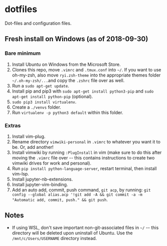 # dotfiles
Dot-files and configuration files.

## Fresh install on Windows (as of 2018-09-30)

### Bare minimum
1. Install Ubuntu on Windows from the Microsoft Store.
2. Clones this repo, move `.vimrc` and `.tmux.conf` into `~/`. If you want to use oh-my-zsh, also move `ryi.zsh-theme` into the appropriate themes folder `~/.oh-my-zsh/...`and copy the `.zshrc` file over as well.
3. Run a `sudo apt-get update`.
4. Install pip and pip3 with `sudo apt-get install python3-pip` and `sudo apt-get install python-pip` (optional).
5. `sudo pip3 install virtualenv`.
6. Create a `./venvs` folder.
7. Run `virtualenv -p python3 default` within this folder.

### Extras
1. Install vim-plug.
2. Rename directory `vimwiki-personal` in `.vimrc` to whatever you want it to be. Or, add another!
3. Install vimwiki by running `:PlugInstall` in vim (make sure to do this after moving the `.vimrc` file over -- this contains instructions to create two vimwiki drives for work and personal).
4. Run `pip install python-language-server`, restart terminal, then install vim-lsp.
5. Install jupyter-nb-extensions.
6. Install jupyter-vim-binding.
7. Add an auto add, commit, push command, `git acp`, by running: `git config --global alias.acp '!git add -A && git commit -a -m "Automatic add, commit, push." && git push`.

## Notes
* If using WSL, don't save important non-git-associated files in `~/` -- this directory will be deleted upon uninstall of Ubuntu. Use the `/mnt/c/Users/USERNAME` directory instead.


